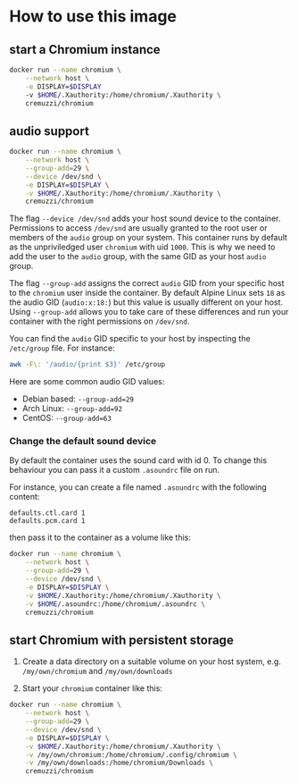 # How to use this image

## start a Chromium instance

```sh
docker run --name chromium \
    --network host \
    -e DISPLAY=$DISPLAY
    -v $HOME/.Xauthority:/home/chromium/.Xauthority \
    cremuzzi/chromium
```

## audio support

```sh
docker run --name chromium \
    --network host \
    --group-add=29 \
    --device /dev/snd \
    -e DISPLAY=$DISPLAY \
    -v $HOME/.Xauthority:/home/chromium/.Xauthority \
    cremuzzi/chromium
```

The flag `--device /dev/snd` adds your host sound device to the container.
Permissions to access `/dev/snd` are usually granted to the root user or members of the `audio` group on your system.
This container runs by default as the unpriviledged user `chromium` with uid `1000`. This is why we need to add the user to the `audio` group, with the same GID as your host `audio` group.

The flag `--group-add` assigns the correct `audio` GID from your specific host to the `chromium` user inside the container.
By default Alpine Linux sets `18` as the audio GID (`audio:x:18:`) but this value is usually different on your host.
Using `--group-add` allows you to take care of these differences and run your container with the right permissions on `/dev/snd`.

You can find the `audio` GID specific to your host by inspecting the `/etc/group` file.
For instance:

```sh
awk -F\: '/audio/{print $3}' /etc/group
```

Here are some common audio GID values:

* Debian based: `--group-add=29`
* Arch Linux: `--group-add=92`
* CentOS: `--group-add=63`


### Change the default sound device

By default the container uses the sound card with id 0. To change this behaviour you can pass it a custom `.asoundrc` file on run.

For instance, you can create a file named `.asoundrc` with the following content:

```
defaults.ctl.card 1
defaults.pcm.card 1
```

then pass it to the container as a volume like this:

```sh
docker run --name chromium \
    --network host \
    --group-add=29 \
    --device /dev/snd \
    -e DISPLAY=$DISPLAY \
    -v $HOME/.Xauthority:/home/chromium/.Xauthority \
    -v $HOME/.asoundrc:/home/chromium/.asoundrc \
    cremuzzi/chromium
```

## start Chromium with persistent storage

1. Create a data directory on a suitable volume on your host system, e.g. `/my/own/chromium` and `/my/own/downloads`

2. Start your `chromium` container like this:

```sh
docker run --name chromium \
    --network host \
    --group-add=29 \
    --device /dev/snd \
    -e DISPLAY=$DISPLAY \
    -v $HOME/.Xauthority:/home/chromium/.Xauthority \
    -v /my/own/chromium:/home/chromium/.config/chromium \
    -v /my/own/downloads:/home/chromium/Downloads \
    cremuzzi/chromium
```
